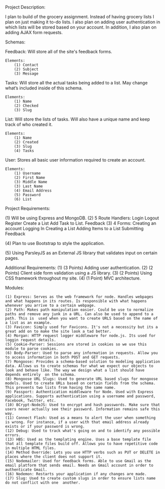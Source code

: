 Project Description:

I plan to build of the grocery assignment. Instead of having grocery lists I plan on just making it to-do lists. I also plan on adding user authentication in which lists will be stored based on your account. In addition, I also plan on adding AJAX form requests.

Schemas:

Feedback: Will store all of the site's feedback forms.

	Elements:
		(1) Contact
		(2) Subject
		(3) Message

Tasks: Will store all the actual tasks being added to a list. May change what’s included inside of this schema.

	Elements:
		(1) Name
		(2) Checked
		(3) Slug

List: Will store the lists of tasks. Will also have a unique name and keep track of who created it.

	Elements:
		(1) Name
		(2) Created
		(3) Slug
		(4) Tasks

User: Stores all basic user information required to create an account.

	Elements:
		(1) Username
		(2) First Name
		(3) Middle Name
		(3) Last Name
		(4) Email Address
		(5) Password
		(6) List


Project Requirements:

(1) Will be using Express and MongoDB.
(2) 5 Route Handlers:
	Login
	Logout
	Register
	Create a List
	Add Task to List.
	Feedback
(3) 4 Forms:
	Creating an account
	Logging In
	Creating a List
	Adding Items to a List
	Submitting Feedback

(4) Plan to use Bootstrap to style the application.

(5) Using ParsleyJS as an External JS library that validates input on certain pages.


Additional Requirements:
	(1) (3 Points) Adding user authentication.
	(2) (2 Points) Client side form validation using a JS library.
	(3) (2 Points) Using CSS framework throughout my site.
	(4) (1 Point) MVC architecture.

Modules:

	(1) Express: Serves as the web framework for node. Handles webpages and what happens in its routes. Is responsible with what happens whenever you arrive to a certain webpage.
	(2) Path: Makes path manipulation easier. Could be use to normalize paths and remove any junk in a URL. Can also be used to append to a path. This is  used when you want to create URLS based on the name of a list as an example.
	(3) Favicon: Simply used for Favicons. It's not a necessity but its a great add on to make the site look a tad better.
	(4) Morgan: HTTP request logger middleware for node.js. Its used for loggin request details.
	(5) Cookie-Parser: Sessions are stored in cookies so we use this module to parse cookies.
	(6) Body-Parser: Used to parse any information in requests. Allow you to access information in both POST and GET requests.
	(7) Mongoose: Provides a schema-based solution to modeling application data. Allows us to create schemas for what we expect our objects to look and behave like. The way we design what a list should have depends entirely  on the schema.
	(8) Mongoose URL Slugs: Used to generate URL based slugs for mongoose models. Used to create URLs based on certain fields from the schema. This prevents two lists from having the same name.
	(9) Passport: Authentication middleware for Node. Used with Express applications. Supports authentication using a username and password, Facebook, Twitter, etc.
	(10) BCrypt-NodeJS: Used to encrypt and hash passwords. Make sure that users never actually see their password. Information remains safe this way.
	(11) Connect Flash: Used as a means to alert the user when something is wrong. For instance, if a user with that email address already exists or if your password is wrong.
	(12) Debug: Used to track what's going on and to identify any possible errors.
	(13) HBS: Used as the templating engine. Uses a base template file that all template files build off. Allows you to have repetitive code in multiple HTML files.
	(14) Method Override: Lets you use HTTP verbs such as PUT or DELETE in places where the client does not support it.
	(15) Nodemailer: Used for feedback forms. Able to use Gmail as the email platform that sends email. Needs an Gmail account in order to authenticate Gmail.
	(16) Nodemon: Restarts your application if any changes are made.
	(17) Slug: Used to create custom slugs in order to ensure lists name do not conflict with one  another.